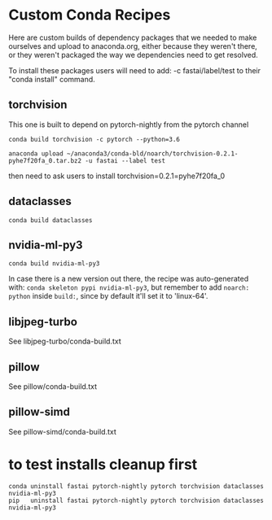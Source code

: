 # Custom Conda Recipes

Here are custom builds of dependency packages that we needed to make ourselves and upload to anaconda.org, either because they weren't there, or they weren't packaged the way we dependencies need to get resolved.

To install these packages users will need to add: -c fastai/label/test to their "conda install" command.



## torchvision

This one is built to depend on pytorch-nightly from the pytorch channel

    conda build torchvision -c pytorch --python=3.6

    anaconda upload ~/anaconda3/conda-bld/noarch/torchvision-0.2.1-pyhe7f20fa_0.tar.bz2 -u fastai --label test

then need to ask users to install torchvision=0.2.1=pyhe7f20fa_0



## dataclasses

    conda build dataclasses


## nvidia-ml-py3

    conda build nvidia-ml-py3

In case there is a new version out there, the recipe was auto-generated with: ```conda skeleton pypi nvidia-ml-py3```, but remember to add `noarch: python` inside `build:`, since by default it'll set it to 'linux-64'.


## libjpeg-turbo

See libjpeg-turbo/conda-build.txt

## pillow

See pillow/conda-build.txt


## pillow-simd

See pillow-simd/conda-build.txt



# to test installs cleanup first

    conda uninstall fastai pytorch-nightly pytorch torchvision dataclasses nvidia-ml-py3
    pip   uninstall fastai pytorch-nightly pytorch torchvision dataclasses nvidia-ml-py3
